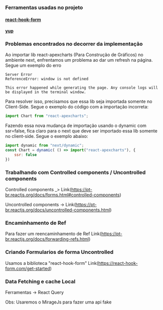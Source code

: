 ### Ferramentas usadas no projeto

#### [react-hook-form](https://react-hook-form.com/get-started#Quickstart)

#### [yup](https://react-hook-form.com/get-started#SchemaValidation)

### Problemas encontrados no decorrer da implementação

Ao importar lib react-apexcharts (Para Construção de Gráficos) no ambiente next, enfrentamos um problema ao dar um refresh na página. Segue um exemplo do erro

```
Server Error
ReferenceError: window is not defined

This error happened while generating the page. Any console logs will be displayed in the terminal window.

```

Para resolver isso, precisamos que essa lib seja importada somente no Client-Side. Segue o exemplo do código com a importação incorreta:
```jsx
import Chart from "react-apexcharts";
```
Fazendo essa nova mudança de importação usando o dynamic com ssr=false, fica claro para o next que deve ser importado essa lib somente no client-side. Segue o exemplo abaixo:
```jsx
import dynamic from "next/dynamic";
const Chart = dynamic( () => import("react-apexcharts"), {
    ssr: false
})  
```

### Trabalhando com Controlled components / Uncontrolled components

Controlled components _> Link(https://pt-br.reactjs.org/docs/forms.html#controlled-components)

Uncontrolled components -> Link(https://pt-br.reactjs.org/docs/uncontrolled-components.html)


### Encaminhamento de Ref

Para fazer um reencaminhamento de Ref Link(https://pt-br.reactjs.org/docs/forwarding-refs.html)

### Criando Formularios de forma Uncontrolled
Usamos a biblioteca "react-hook-form" Link(https://react-hook-form.com/get-started)


### Data Fetching e cache Local


Ferramentas -> React Query

Obs: Usaremos o MirageJs para fazer uma api fake